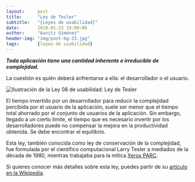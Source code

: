 ```yaml
---
layout:     post
title:      "Ley de Tesler"
subtitle:   "{Leyes de usabilidad}"
date:       2018-01-23 19:00:00
author:     "Aunitz Giménez"
header-img: "img/post-bg-23.jpg"
tags:       [leyes de usabilidad]
---
```


<p><em><strong>Toda aplicación tiene una cantidad inherente e irreducible de complejidad.</strong></em></p>

<p>La cuestión es quién deberá anfrentarse a ella: el desarrollador o el usuario.</p>

<p><img src="{{ site.baseurl }}/img/ley-08-ley-de-tesler.png" alt="Ilustración de la Ley 08 de usabilidad: Ley de Tesler" class="center-block"></p>

<p>El tiempo invertido por un desarrollador para reducir la complejidad percibida por el usuario de la aplicación, suele ser menor que el tiempo total ahorrado por el conjunto de usuarios de la aplicación. Sin embargo, llegado a un cierto límite, el tiempo que es necesario invertir por los desarrolladores puede no compensar la mejora en la productividad obtenida. Se debe encontrar el equilibrio.</p>

<p>Esta ley, también conocida como ley de conservación de la complejidad, fue formulada por el científico computacional Larry Tesler a mediados de la década de 1980, mientras trabajaba para la mítica <a href="https://es.wikipedia.org/wiki/Xerox_PARC" target="_blank">Xerox PARC</a>.</p>

<p>Si quieres conocer más detalles sobre esta ley, puedes partir de su <a href="https://en.wikipedia.org/wiki/Law_of_conservation_of_complexity" target="_blank">artículo en la Wikipedia</a>.</p>